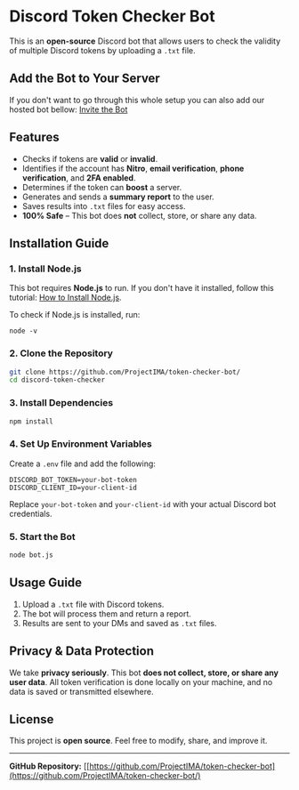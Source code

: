 # Discord Token Checker Bot

This is an **open-source** Discord bot that allows users to check the validity of multiple Discord tokens by uploading a `.txt` file.

## Add the Bot to Your Server
If you don't want to go through this whole setup you can also add our hosted bot bellow:
[Invite the Bot](https://discord.com/oauth2/authorize?client_id=1345469589651325059&permissions=8&integration_type=0&scope=bot)

## Features
- Checks if tokens are **valid** or **invalid**.
- Identifies if the account has **Nitro**, **email verification**, **phone verification**, and **2FA enabled**.
- Determines if the token can **boost** a server.
- Generates and sends a **summary report** to the user.
- Saves results into `.txt` files for easy access.
- **100% Safe** – This bot does **not** collect, store, or share any data.

## Installation Guide

### 1. Install Node.js
This bot requires **Node.js** to run. If you don't have it installed, follow this tutorial: [How to Install Node.js](https://www.youtube.com/watch?v=kQabFyl9r9I).

To check if Node.js is installed, run:
```
node -v
```

### 2. Clone the Repository
```sh
git clone https://github.com/ProjectIMA/token-checker-bot/
cd discord-token-checker
```

### 3. Install Dependencies
```sh
npm install
```

### 4. Set Up Environment Variables
Create a `.env` file and add the following:
```
DISCORD_BOT_TOKEN=your-bot-token
DISCORD_CLIENT_ID=your-client-id
```
Replace `your-bot-token` and `your-client-id` with your actual Discord bot credentials.

### 5. Start the Bot
```sh
node bot.js
```

## Usage Guide
1. Upload a `.txt` file with Discord tokens.
2. The bot will process them and return a report.
3. Results are sent to your DMs and saved as `.txt` files.

## **Privacy & Data Protection**
We take **privacy seriously**. This bot **does not collect, store, or share any user data**. All token verification is done locally on your machine, and no data is saved or transmitted elsewhere.

## License
This project is **open source**. Feel free to modify, share, and improve it.

---
**GitHub Repository:** [[https://github.com/ProjectIMA/token-checker-bot](https://github.com/ProjectIMA/token-checker-bot/)
